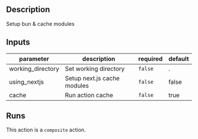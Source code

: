 <!-- action-docs-description -->
## Description

Setup bun & cache modules
<!-- action-docs-description -->

<!-- action-docs-inputs -->
## Inputs

| parameter | description | required | default |
| --- | --- | --- | --- |
| working_directory | Set working directory | `false` | . |
| using_nextjs | Setup next.js cache modules | `false` | false |
| cache | Run action cache | `false` | true |
<!-- action-docs-inputs -->

<!-- action-docs-outputs -->

<!-- action-docs-outputs -->

<!-- action-docs-runs -->
## Runs

This action is a `composite` action.
<!-- action-docs-runs -->
